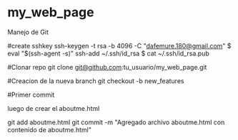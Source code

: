 # my_web_page
Manejo de Git

#create sshkey
ssh-keygen -t rsa -b 4096 -C "dafemure.180@gmail.com"
$ eval "$(ssh-agent -s)"
ssh-add ~/.ssh/id_rsa
$ cat ~/.ssh/id_rsa.pub

#Clonar repo
git clone git@github.com:tu_usuario/my_web_page.git

#Creacion de la nueva branch
git checkout -b new_features

#Primer commit

luego de crear el aboutme.html

git add aboutme.html
git commit -m "Agregado archivo aboutme.html con contenido de aboutme.html"
